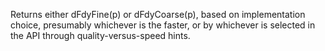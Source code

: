 Returns either dFdyFine(p) or dFdyCoarse(p), based on implementation choice, presumably whichever is the faster, or by whichever is selected in the API through quality-versus-speed hints.